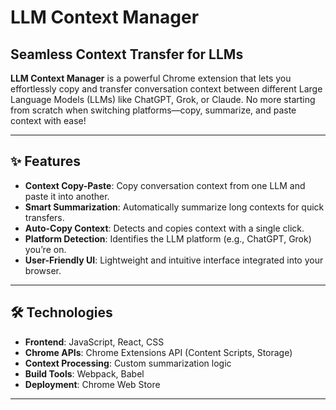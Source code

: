 # LLM Context Manager

## Seamless Context Transfer for LLMs

**LLM Context Manager** is a powerful Chrome extension that lets you effortlessly copy and transfer conversation context between different Large Language Models (LLMs) like ChatGPT, Grok, or Claude. No more starting from scratch when switching platforms—copy, summarize, and paste context with ease!


---

## ✨ Features

- **Context Copy-Paste**: Copy conversation context from one LLM and paste it into another.
- **Smart Summarization**: Automatically summarize long contexts for quick transfers.
- **Auto-Copy Context**: Detects and copies context with a single click.
- **Platform Detection**: Identifies the LLM platform (e.g., ChatGPT, Grok) you’re on.
- **User-Friendly UI**: Lightweight and intuitive interface integrated into your browser.

---

## 🛠️ Technologies

- **Frontend**: JavaScript, React, CSS
- **Chrome APIs**: Chrome Extensions API (Content Scripts, Storage)
- **Context Processing**: Custom summarization logic
- **Build Tools**: Webpack, Babel
- **Deployment**: Chrome Web Store

---

